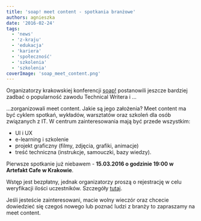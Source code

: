 ```yaml
---
title: 'soap! meet content - spotkania branżowe'
authors: agnieszka
date: '2016-02-24'
tags:
  - 'news'
  - 'z-kraju'
  - 'edukacja'
  - 'kariera'
  - 'społeczność'
  - 'szkolenia'
  - 'szkolenia'
coverImage: 'soap_meet_content.png'
---
```


Organizatorzy krakowskiej konferencji [soap!](http://soapconf.com/) postanowili
jeszcze bardziej zadbać o popularność zawodu Technical Writera i ...

<!--truncate-->

...zorganizowali meet content. Jakie są jego założenia? Meet content ma
być cyklem spotkań, wykładów, warsztatów oraz szkoleń dla osób związanych z IT.
W centrum zainteresowania mają być przede wszystkim:

- UI i UX
- e-learning i szkolenie
- projekt graficzny (filmy, zdjęcia, grafiki, animacje)
- treść techniczna (instrukcje, samouczki, bazy wiedzy).

Pierwsze spotkanie już niebawem - **15.03.2016 o godzinie 19:00 w Artefakt Cafe
w Krakowie**.

Wstęp jest bezpłatny, jednak organizatorzy proszą o rejestrację w celu
weryfikacji ilości uczestników. Szczegóły
[tutaj](http://soapconf.com/meet-content/).

Jeśli jesteście zainteresowani, macie wolny wieczór oraz chcecie dowiedzieć się
czegoś nowego lub poznać ludzi z branży to zapraszamy na meet content.
